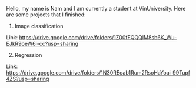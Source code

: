 Hello, my name is Nam and I am currently a student at VinUniversity.
Here are some projects that I finished:

1. Image classification

Link: https://drive.google.com/drive/folders/1Z00fFQQQIM8sb6K_Wu-EJkR9oeW6i-cc?usp=sharing

2. Regression

Link: https://drive.google.com/drive/folders/1N30REoab1Rum2RsoHaYoai_99Tupf4ZS?usp=sharing

<!--
**ldnam/ldnam** is a ✨ _special_ ✨ repository because its `README.md` (this file) appears on your GitHub profile.

Here are some ideas to get you started:

- 🔭 I’m currently working on ...
- 🌱 I’m currently learning ...
- 👯 I’m looking to collaborate on ...
- 🤔 I’m looking for help with ...
- 💬 Ask me about ...
- 📫 How to reach me: ...
- 😄 Pronouns: ...
- ⚡ Fun fact: ...
-->
